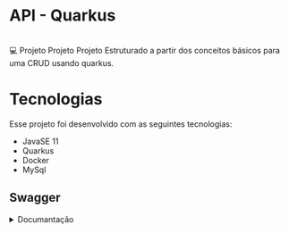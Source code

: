 # API - Quarkus

<br>
💻 Projeto
Projeto Projeto Estruturado a partir dos conceitos básicos para uma CRUD usando quarkus.
</br>

# Tecnologias

Esse projeto foi desenvolvido com as seguintes tecnologias:

-   JavaSE 11
-   Quarkus
-   Docker
-   MySql

## Swagger 

<details><summary>Documantação</summary>
<p>

#### Tela documentação Swagger.

<img src="./src/imagens/swagger.png">

</p>
</details>
